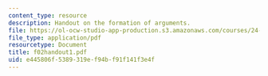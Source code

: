 ```yaml
---
content_type: resource
description: Handout on the formation of arguments.
file: https://ol-ocw-studio-app-production.s3.amazonaws.com/courses/24-03-relativism-reason-and-reality-spring-2005/e445806f5389319ef94bf91f141f3e4f_f02handout1.pdf
file_type: application/pdf
resourcetype: Document
title: f02handout1.pdf
uid: e445806f-5389-319e-f94b-f91f141f3e4f
---
```

